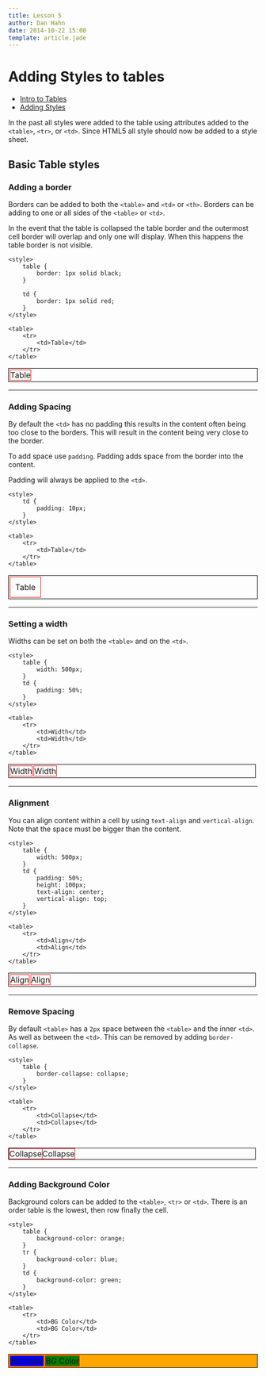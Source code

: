 ```yaml
---
title: Lesson 5
author: Dan Hahn
date: 2014-10-22 15:00
template: article.jade
---
```


# Adding Styles to tables

* [Intro to Tables]()
* [Adding Styles](styles.html)

In the past all styles were added to the table using attributes added to the `<table>`, `<tr>`, or `<td>`.  Since HTML5 all style should now be added to a style sheet.

## Basic Table styles

### Adding a border

Borders can be added to both the `<table>` and `<td>` or `<th>`.  Borders can be adding to one or all sides of the `<table>` or `<td>`.

In the event that the table is collapsed the table border and the outermost cell border will overlap and only one will display. When this happens the table border is not visible. 

	<style>
		table {
			border: 1px solid black;
		}

		td {
			border: 1px solid red;
		}
	</style>

	<table>
		<tr>
			<td>Table</td>
		</tr>
	</table>


<style>
	table.example {
		border: 1px solid black !important;
		border-collapse: separate;
		width: auto;
		border-spacing: 2px;
		border-radius: 0;
	}
	.example td {
		border: 1px solid red !important;
		border-radius: 0 !important;
		padding: 0;
	}
</style>

<table class="example">
	<tr>
		<td>Table</td>
	</tr>
</table>

-----

### Adding Spacing

By default the `<td>` has no padding this results in the content often being too close to the borders.  This will result in the content being very close to the border. 

To add space use `padding`.  Padding adds space from the border into the content. 

Padding will always be applied to the `<td>`.

	<style>
		td {
			padding: 10px;
		}
	</style>

	<table>
		<tr>
			<td>Table</td>
		</tr>
	</table>


<style>
	table.example {
		border: 1px solid black;
		border-collapse: separate;
		width: auto;
		border-spacing: 2px;
		border-radius: 0;
	}
	.example td {
		border: 1px solid red;
		border-radius: 0;		
	}
	.example.padding td {
		padding: 10px;
	}
</style>

<table class="example padding">
	<tr>
		<td>Table</td>
	</tr>
</table>

----

### Setting a width

Widths can be set on both the `<table>` and on the `<td>`.

	<style>
		table {
			width: 500px;
		}
		td {
			padding: 50%;
		}
	</style>

	<table>
		<tr>
			<td>Width</td>
			<td>Width</td>
		</tr>
	</table>

<style>
	table.example.width {
		width: 500px;
	}
	.example.width td {
		width: 50%;
	}
</style>

<table class="example width">
	<tr>
		<td>Width</td>
		<td>Width</td>
	</tr>
</table>

----

### Alignment

You can align content within a cell by using `text-align` and `vertical-align`.  Note that the space must be bigger than the content.  

	<style>
		table {
			width: 500px;
		}
		td {
			padding: 50%;
			height: 100px;
			text-align: center;
			vertical-align: top;
		}
	</style>

	<table>
		<tr>
			<td>Align</td>
			<td>Align</td>
		</tr>
	</table>

<style>
	table.example.width {
		width: 500px;
	}
	.example.width td {
		width: 50%;
text-align: center;
		vertical-align: top;
	}
</style>

<table class="example width">
	<tr>
		<td>Align</td>
		<td>Align</td>
	</tr>
</table>

---

### Remove Spacing

By default `<table>` has a `2px` space between the `<table>` and the inner `<td>`.  As well as between the `<td>`.  This can be removed by adding `border-collapse`.


	<style>
		table {
			border-collapse: collapse;
		}
	</style>

	<table>
		<tr>
			<td>Collapse</td>
			<td>Collapse</td>
		</tr>
	</table>

<style>
	table.example.col {
		width: 500px;
border-collapse: collapse;
	}
	.example.col td {
		width: 50%;
text-align: center;
		vertical-align: top;
	}
</style>

<table class="example col">
	<tr>
		<td>Collapse</td>
		<td>Collapse</td>
	</tr>
</table>

---

### Adding Background Color

Background colors can be added to the `<table>`, `<tr>` or `<td>`.   There is an order table is the lowest, then row finally the cell.

	<style>
		table {
			background-color: orange;
		}
		tr {
			background-color: blue;
		}
		td {
			background-color: green;
		}
	</style>

	<table>
		<tr>
			<td>BG Color</td>
			<td>BG Color</td>
		</tr>
	</table>

<style>
	table.example.bg {
		background-color: orange;
	}

	.example.bg tr {
		background-color: blue;
	}
	.example.bg tr .item {
		background-color: green;
	}
</style>

<table class="example bg">
	<tr>
		<td>BG Color</td>
		<td class="item">BG Color</td>
	</tr>
</table>
